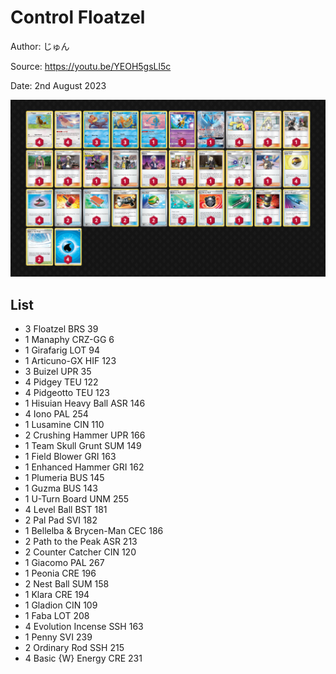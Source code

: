 # Control Floatzel

Author: じゅん

Source: <https://youtu.be/YEOH5gsLl5c>

Date: 2nd August 2023

![decklist](../../images/PAL/Control%20Floatzel/2-%20Control%20Floatzel.png)

## List

* 3 Floatzel BRS 39
* 1 Manaphy CRZ-GG 6
* 1 Girafarig LOT 94
* 1 Articuno-GX HIF 123
* 3 Buizel UPR 35
* 4 Pidgey TEU 122
* 4 Pidgeotto TEU 123
* 1 Hisuian Heavy Ball ASR 146
* 4 Iono PAL 254
* 1 Lusamine CIN 110
* 2 Crushing Hammer UPR 166
* 1 Team Skull Grunt SUM 149
* 1 Field Blower GRI 163
* 1 Enhanced Hammer GRI 162
* 1 Plumeria BUS 145
* 1 Guzma BUS 143
* 1 U-Turn Board UNM 255
* 4 Level Ball BST 181
* 2 Pal Pad SVI 182
* 1 Bellelba & Brycen-Man CEC 186
* 2 Path to the Peak ASR 213
* 2 Counter Catcher CIN 120
* 1 Giacomo PAL 267
* 1 Peonia CRE 196
* 2 Nest Ball SUM 158
* 1 Klara CRE 194
* 1 Gladion CIN 109
* 1 Faba LOT 208
* 4 Evolution Incense SSH 163
* 1 Penny SVI 239
* 2 Ordinary Rod SSH 215
* 4 Basic {W} Energy CRE 231

